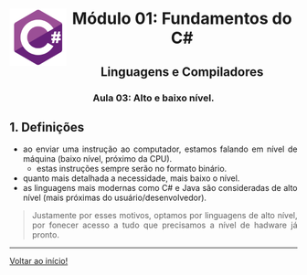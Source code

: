 <div align="center">
<a href="https://github.com/monicaquintal" target="_blank"><img align="left" height="100" src="../assets/logo.png" /></a>
<h1>Módulo 01: Fundamentos do C#</h1>
<h2>Linguagens e Compiladores</h2>
<h3>Aula 03: Alto e baixo nível.</h3>
</div>

<div align="justify">

## 1. Definições
- ao enviar uma instrução ao computador, estamos falando em nível de máquina (baixo nível, próximo da CPU).
  - estas instruções sempre serão no formato binário.
- quanto mais detalhada a necessidade, mais baixo o nível.
- as linguagens mais modernas como C# e Java são consideradas de alto nível (mais próximas do usuário/desenvolvedor).

> Justamente por esses motivos, optamos por linguagens de alto nível, por fonecer acesso a tudo que precisamos a nível de hadware já pronto.

---

[Voltar ao início!](https://github.com/monicaquintal/estudandoC-)